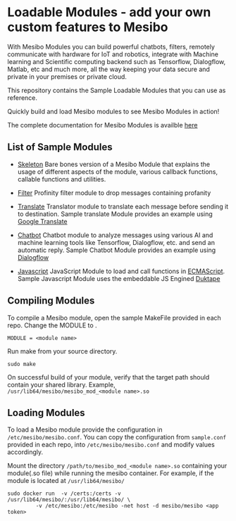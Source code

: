 # Loadable Modules - add your own custom features to Mesibo

With Mesibo Modules you can build powerful chatbots, filters, remotely communicate with hardware for IoT and robotics, integrate with Machine learning and Scientific computing backend such as Tensorflow, Dialogflow, Matlab, etc and much more, all the way keeping your data secure and private in your premises or private cloud.

This repository contains the Sample Loadable Modules that you can use as reference. 

Quickly build and load Mesibo modules to see Mesibo Modules in action! 

The complete documentation for Mesibo Modules is availble [here](https://mesibo.com/documentation/loadable-modules/)

## List of Sample Modules 

- [Skeleton](https://github.com/mesibo/onpremise-loadable-modules/tree/master/skeleton) Bare bones version of a Mesibo Module that explains the usage of different aspects of the module, various callback functions, callable functions and utilities.

- [Filter](https://github.com/mesibo/onpremise-loadable-modules/tree/master/filter) Profinity filter module to drop messages containing profanity

- [Translate](https://github.com/mesibo/onpremise-loadable-modules/tree/master/translate) Translator module to translate each message before sending it to destination. Sample translate Module provides an example using [Google Translate](https://cloud.google.com/translate)

- [Chatbot](https://github.com/mesibo/onpremise-loadable-modules/tree/master/chatbot) Chatbot module to analyze messages using various AI and machine learning tools like Tensorflow, Dialogflow, etc. and send an automatic reply. Sample Chatbot Module provides an example using [Dialogflow](https://dialogflow.com)

- [Javascript](https://github.com/mesibo/onpremise-loadable-modules/tree/master/js) JavaScript Module to load and call functions in [ECMAScript](http://www.ecma-international.org/ecma-262/5.1/). Sample Javascript Module uses the embeddable JS Engined [Duktape](https://duktape.org)

## Compiling Modules
To compile a Mesibo module, open the sample MakeFile provided in each repo. Change the MODULE to <module name>.

```
MODULE = <module name>
```

Run make from your source directory.

```
sudo make
```
On successful build of your module, verify that the target path should contain your shared library. 
Example, `/usr/lib64/mesibo/mesibo_mod_<module name>.so`

## Loading Modules
To load a Mesibo module provide the configuration in `/etc/mesibo/mesibo.conf`. You can copy the configuration from `sample.conf` provided in each repo, into `/etc/mesibo/mesibo.conf` and modify values accordingly. 

Mount the directory `/path/to/mesibo_mod_<module name>.so` containing your module(.so file) while running the mesibo container. For example, if the module is located at `/usr/lib64/mesibo/`

```
sudo docker run  -v /certs:/certs -v  /usr/lib64/mesibo/:/usr/lib64/mesibo/ \
         -v /etc/mesibo:/etc/mesibo -net host -d mesibo/mesibo <app token> 
```
